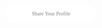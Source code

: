 <div class="container1" style="display: "flex"; width: "100vw"; height: "50vh"; background-color: "#F0F5"; justify-content: center; align-items: center;">
                    <div class="shareButtons" style="position: relative; width: 230px; height: 50px; background-color: white; padding: 0 10px; border-radius: 25px; overflow: hidden;">
                        <div class="shareButtons_text" style="position: absolute; top: 0; bottom: 0; right: 0; left: 0; font-family: Helvetica sans-serif; color: grey; display: flex; align-items: center; justify-content: center;">Share Your Profile</div>
                        <div class="shareButtons_overlay" style="position: absolute; top: 0; bottom: 0; right: 0; left: 0; background-color: transparent; transition: all .3s;"></div>
                        <div class="shareButtons_links" style="position: relative; display: flex;">
                            <a href="#" class="shareButtons_link" style="display: flex; align-items: center; justify-content: center; width: 230px; height: 230px; background-color: white; border-radius: 50%; cursor: pointer; transform: translateY(calc(100% * 2)); margin: 10px calc(10px/2); transition: all .3s;">
                                <img src="images/facebook-svgrepo-com.svg" alt="Facebook" style="width: 50%; height: 50%;">
                            </a>
                            <a href="#" class="shareButtons_link" style="display: flex; align-items: center; justify-content: center; width: 230px; height: 230px; background-color: white; border-radius: 50%; cursor: pointer; transform: translateY(calc(100% * 2)); margin: 10px calc(10px/2); transition: all .3s;">
                                <img src="images/github-svgrepo-com.svg" alt="Github" style="width: 50%; height: 50%;">
                            </a>
                            <a href="#" class="shareButtons_link" style="display: flex; align-items: center; justify-content: center; width: 230px; height: 230px; background-color: white; border-radius: 50%; cursor: pointer; transform: translateY(calc(100% * 2)); margin: 10px calc(10px/2); transition: all .3s;">
                                <img src="images/hashnode-icon-svgrepo-com.svg" alt="Hashnode" style="width: 50%; height: 50%;">
                            </a>
                            <a href="#" class="shareButtons_link" style="display: flex; align-items: center; justify-content: center; width: 230px; height: 230px; background-color: white; border-radius: 50%; cursor: pointer; transform: translateY(calc(100% * 2)); margin: 10px calc(10px/2); transition: all .3s;">
                                <img src="images/instagram-svgrepo-com.svg" alt="Instagram" style="width: 50%; height: 50%;">
                            </a>
                            <a href="#" class="shareButtons_link" style="display: flex; align-items: center; justify-content: center; width: 230px; height: 230px; background-color: white; border-radius: 50%; cursor: pointer; transform: translateY(calc(100% * 2)); margin: 10px calc(10px/2); transition: all .3s;"****>
                                <img src="images/twitter-svgrepo-com.svg" alt="Twitter" style="width: 50%; height: 50%;">
                            </a>
                        </div>
                    </div>
          </div>
